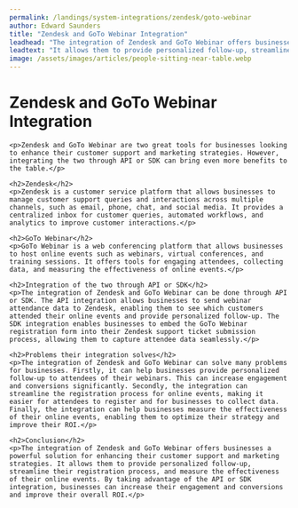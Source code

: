 ```yaml
---
permalink: /landings/system-integrations/zendesk/goto-webinar
author: Edward Saunders
title: "Zendesk and GoTo Webinar Integration"
leadhead: "The integration of Zendesk and GoTo Webinar offers businesses a powerful solution for enhancing their customer support and marketing strategies"
leadtext: "It allows them to provide personalized follow-up, streamline their registration process, and measure the effectiveness of their online events. By taking advantage of the API or SDK integration, businesses can increase their engagement and conversions and improve their overall ROI."
image: /assets/images/articles/people-sitting-near-table.webp
---
```

<div class="arttext">    <h1>Zendesk and GoTo Webinar Integration</h1>

    <p>Zendesk and GoTo Webinar are two great tools for businesses looking to enhance their customer support and marketing strategies. However, integrating the two through API or SDK can bring even more benefits to the table.</p>

    <h2>Zendesk</h2>
    <p>Zendesk is a customer service platform that allows businesses to manage customer support queries and interactions across multiple channels, such as email, phone, chat, and social media. It provides a centralized inbox for customer queries, automated workflows, and analytics to improve customer interactions.</p>

    <h2>GoTo Webinar</h2>
    <p>GoTo Webinar is a web conferencing platform that allows businesses to host online events such as webinars, virtual conferences, and training sessions. It offers tools for engaging attendees, collecting data, and measuring the effectiveness of online events.</p>

    <h2>Integration of the two through API or SDK</h2>
    <p>The integration of Zendesk and GoTo Webinar can be done through API or SDK. The API integration allows businesses to send webinar attendance data to Zendesk, enabling them to see which customers attended their online events and provide personalized follow-up. The SDK integration enables businesses to embed the GoTo Webinar registration form into their Zendesk support ticket submission process, allowing them to capture attendee data seamlessly.</p>

    <h2>Problems their integration solves</h2>
    <p>The integration of Zendesk and GoTo Webinar can solve many problems for businesses. Firstly, it can help businesses provide personalized follow-up to attendees of their webinars. This can increase engagement and conversions significantly. Secondly, the integration can streamline the registration process for online events, making it easier for attendees to register and for businesses to collect data. Finally, the integration can help businesses measure the effectiveness of their online events, enabling them to optimize their strategy and improve their ROI.</p>

    <h2>Conclusion</h2>
    <p>The integration of Zendesk and GoTo Webinar offers businesses a powerful solution for enhancing their customer support and marketing strategies. It allows them to provide personalized follow-up, streamline their registration process, and measure the effectiveness of their online events. By taking advantage of the API or SDK integration, businesses can increase their engagement and conversions and improve their overall ROI.</p>
</div>